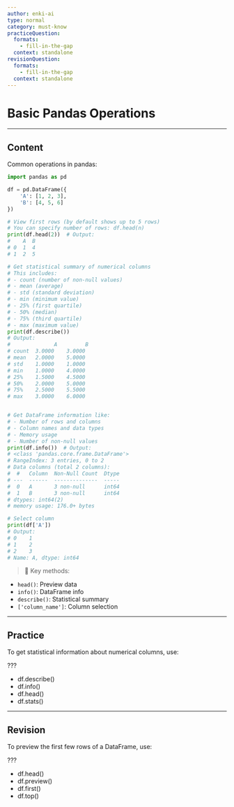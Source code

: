 ```yaml
---
author: enki-ai
type: normal
category: must-know
practiceQuestion:
  formats:
    - fill-in-the-gap
  context: standalone
revisionQuestion:
  formats:
    - fill-in-the-gap
  context: standalone
---
```


# Basic Pandas Operations

---

## Content

Common operations in pandas:

```python
import pandas as pd

df = pd.DataFrame({
    'A': [1, 2, 3],
    'B': [4, 5, 6]
})

# View first rows (by default shows up to 5 rows)
# You can specify number of rows: df.head(n)
print(df.head(2))  # Output:
#    A  B
# 0  1  4 
# 1  2  5

# Get statistical summary of numerical columns
# This includes:
# - count (number of non-null values)
# - mean (average)
# - std (standard deviation) 
# - min (minimum value)
# - 25% (first quartile)
# - 50% (median)
# - 75% (third quartile)
# - max (maximum value)
print(df.describe())  
# Output:
#              A         B
# count  3.0000    3.0000
# mean   2.0000    5.0000
# std    1.0000    1.0000
# min    1.0000    4.0000
# 25%    1.5000    4.5000
# 50%    2.0000    5.0000
# 75%    2.5000    5.5000
# max    3.0000    6.0000


# Get DataFrame information like:
# - Number of rows and columns
# - Column names and data types
# - Memory usage
# - Number of non-null values
print(df.info())  # Output:
# <class 'pandas.core.frame.DataFrame'>
# RangeIndex: 3 entries, 0 to 2
# Data columns (total 2 columns):
#  #   Column  Non-Null Count  Dtype
# ---  ------  --------------  -----
#  0   A       3 non-null      int64
#  1   B       3 non-null      int64
# dtypes: int64(2)
# memory usage: 176.0+ bytes

# Select column
print(df['A'])
# Output:
# 0    1
# 1    2
# 2    3
# Name: A, dtype: int64
```

> 🔑 Key methods:
- `head()`: Preview data
- `info()`: DataFrame info
- `describe()`: Statistical summary
- `['column_name']`: Column selection

---

## Practice

To get statistical information about numerical columns, use:

???

- df.describe()
- df.info()
- df.head()
- df.stats()

---

## Revision

To preview the first few rows of a DataFrame, use:

???

- df.head()
- df.preview()
- df.first()
- df.top() 